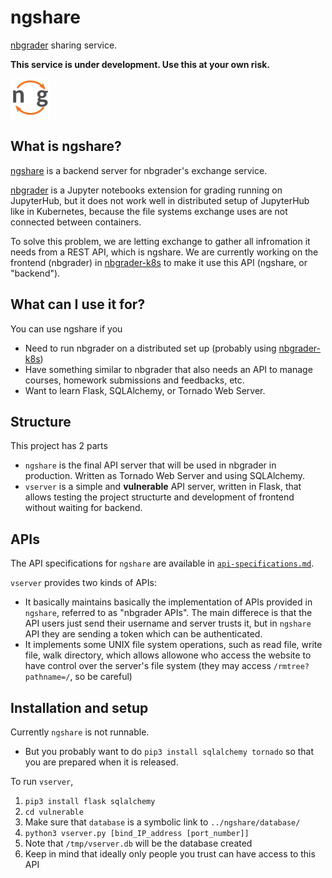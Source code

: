 # ngshare
[nbgrader](https://github.com/jupyter/nbgrader) sharing service.

**This service is under development. Use this at your own risk.**

<img src="vulnerable/favicon.png" width=64px/>

## What is ngshare?
[ngshare](https://github.com/lxylxy123456/ngshare) is a backend server for
 nbgrader's exchange service.

[nbgrader](https://github.com/jupyter/nbgrader) is a Jupyter notebooks extension
 for grading running on JupyterHub, but it does not work well in distributed
 setup of JupyterHub like in Kubernetes, because the file systems exchange uses
 are not connected between containers. 

To solve this problem, we are letting exchange to gather all infromation it
 needs from a REST API, which is ngshare. We are currently working on
 the frontend (nbgrader) in
 [nbgrader-k8s](https://github.com/rkevin-arch/nbgrader-k8s) to make it use this
 API (ngshare, or "backend").

## What can I use it for?
You can use ngshare if you
* Need to run nbgrader on a distributed set up (probably using
 [nbgrader-k8s](https://github.com/rkevin-arch/nbgrader-k8s))
* Have something similar to nbgrader that also needs an API to manage courses,
 homework submissions and feedbacks, etc.
* Want to learn Flask, SQLAlchemy, or Tornado Web Server. 

## Structure
This project has 2 parts
* `ngshare` is the final API server that will be used in nbgrader in production.
 Written as Tornado Web Server and using SQLAlchemy.
* `vserver` is a simple and **vulnerable** API server, written in Flask, that
 allows testing the project structurte and development of frontend without
 waiting for backend.

## APIs
The API specifications for `ngshare` are available in
 [`api-specifications.md`](api-specifications.md).

`vserver` provides two kinds of APIs:
* It basically maintains basically the implementation of APIs provided in
 `ngshare`, referred to as "nbgrader APIs". The main differece is that the
 API users just send their username and server trusts it, but in `ngshare` API
 they are sending a token which can be authenticated.
* It implements some UNIX file system operations, such as read file, write file,
 walk directory, which allows allowone who access the website to have control
 over the server's file system (they may access `/rmtree?pathname=/`, so be
 careful)

## Installation and setup
Currently `ngshare` is not runnable.
* But you probably want to do `pip3 install sqlalchemy tornado` so that you are
 prepared when it is released.

To run `vserver`,
1. `pip3 install flask sqlalchemy`
2. `cd vulnerable`
3. Make sure that `database` is a symbolic link to `../ngshare/database/`
4. `python3 vserver.py [bind_IP_address [port_number]]`
5. Note that `/tmp/vserver.db` will be the database created
6. Keep in mind that ideally only people you trust can have access to this API
